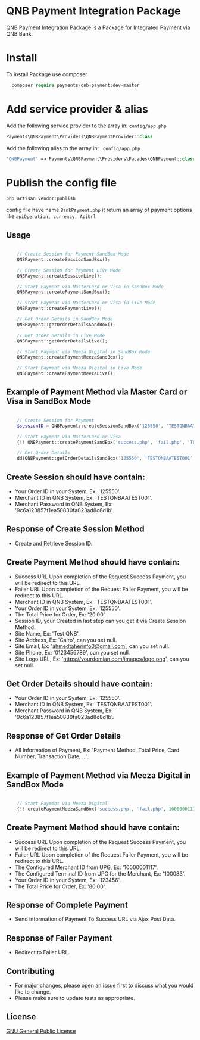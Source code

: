 # QNB Payment Integration Package

QNB Payment Integration Package is a Package for Integrated Payment via QNB Bank.

# Install

To install Package use composer

```php
  composer require payments/qnb-payment:dev-master
```

# Add service provider & alias

Add the following service provider to the array in: ``` config/app.php ```
  ```php
  Payments\QNBPayment\Providers\QNBPaymentProvider::class
  ```
  
Add the following alias to the array in: ``` config/app.php```
  ```php
  'QNBPayment' => Payments\QNBPayment\Providers\Facades\QNBPayment::class
  ```
  
# Publish the config file

  ```php
  php artisan vendor:publish
  ```
  config file have name ``` BankPayment.php ``` it return an array of payment options like ``` apiOperation, currency, ApiUrl ```

## Usage

```php

	// Create Session for Payment SandBox Mode
	QNBPayment::createSessionSandBox();

	// Create Session for Payment Live Mode
	QNBPayment::createSessionLive();

	// Start Payment via MasterCard or Visa in SandBox Mode
	QNBPayment::createPaymentSandBox();

	// Start Payment via MasterCard or Visa in Live Mode
	QNBPayment::createPaymentLive();

	// Get Order Details in SandBox Mode
	QNBPayment::getOrderDetailsSandBox();

	// Get Order Details in Live Mode
	QNBPayment::getOrderDetailsLive();

	// Start Payment via Meeza Digital in SandBox Mode
	QNBPayment::createPaymentMeezaSandBox();

	// Start Payment via Meeza Digital in Live Mode
	QNBPayment::createPaymentMeezaLive();
```

## Example of Payment Method via Master Card or Visa in SandBox Mode
```php

	// Create Session for Payment
	$sessionID = QNBPayment::createSessionSandBox('125550', 'TESTQNBAATEST001', '9c6a123857f1ea50830fa023ad8c8d1b');

	// Start Payment via MasterCard or Visa
	{!! QNBPayment::createPaymentSandBox('success.php', 'fail.php', 'TESTQNBAATEST001', '125550', 20.00, $sessionID, 'Test QNB', 'Cairo', 'ahmedtaherinfo0@gmail.com', 0123456789, 'https://yourdomian.com/images/logo.png') !!}

	// Get Order Details
	dd(QNBPayment::getOrderDetailsSandBox('125550', 'TESTQNBAATEST001', '9c6a123857f1ea50830fa023ad8c8d1b'));


```

## Create Session should have contain: 

- Your Order ID in your System, Ex: '125550'.
- Merchant ID  in QNB System, Ex: 'TESTQNBAATEST001'.
- Merchant Password in QNB System, Ex: '9c6a123857f1ea50830fa023ad8c8d1b'.

## Response of Create Session Method
- Create and Retrieve Session ID.

## Create Payment Method should have contain: 

- Success URL Upon completion of the Request Success Payment, you will be redirect to this URL.
- Failer URL Upon completion of the Request Failer Payment, you will be redirect to this URL.
- Merchant ID  in QNB System, Ex: 'TESTQNBAATEST001'.
- Your Order ID in your System, Ex: '125550'.
- The Total Price for Order, Ex: '20.00'.
- Session ID, your Created in last step can you get it via Create Session Method.
- Site Name, Ex: 'Test QNB'.
- Site Address, Ex: 'Cairo', can you set null.
- Site Email, Ex: 'ahmedtaherinfo0@gmail.com', can you set null.
- Site Phone, Ex: '0123456789', can you set null.
- Site Logo URL, Ex: 'https://yourdomian.com/images/logo.png', can you set null.

## Get Order Details should have contain: 

- Your Order ID in your System, Ex: '125550'.
- Merchant ID  in QNB System, Ex: 'TESTQNBAATEST001'.
- Merchant Password in QNB System, Ex: '9c6a123857f1ea50830fa023ad8c8d1b'.

## Response of Get Order Details
- All Information of Payment, Ex: 'Payment Method, Total Price, Card Number, Transaction Date, ...'.

## Example of Payment Method via Meeza Digital in SandBox Mode
```php

	// Start Payment via Meeza Digital
	{!! createPaymentMeezaSandBox('success.php', 'fail.php', 10000001117, 100083, 123456, 80) !!}

```

## Create Payment Method should have contain: 

- Success URL Upon completion of the Request Success Payment, you will be redirect to this URL.
- Failer URL Upon completion of the Request Failer Payment, you will be redirect to this URL.
- The Configured Merchant ID from UPG, Ex: '10000001117'.
- The Configured Terminal ID from UPG for the Merchant, Ex: '100083'.
- Your Order ID in your System, Ex: '123456'.
- The Total Price for Order, Ex: '80.00'.

## Response of Complete Payment
- Send information of Payment To Success URL via Ajax Post Data.

## Response of Failer Payment
- Redirect to Failer URL.

## Contributing
- For major changes, please open an issue first to discuss what you would like to change.
- Please make sure to update tests as appropriate.

## License
[GNU General Public License](http://www.gnu.org/licenses/old-licenses/gpl-1.0.html)
